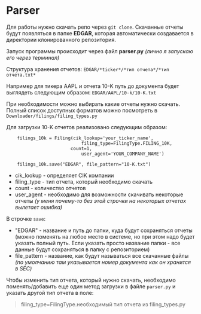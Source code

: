 # Parser
Для работы нужно скачать репо через `git clone`. 
Скачанные отчеты будут появляться в папке **EDGAR**, которая автоматически создавается в директории клонированного репозитория.

Запуск программы происходит через файл **parser.py** *(лично я запускаю его через терминал)*

Структура хранения отчетов: `EDGAR/*ticker*/*тип отчета*/*тип отчета.txt*`

Например для тикера AAPL и отчета 10-K путь до документа будет выглядеть следующим образом: `EDGAR/AAPL/10-k/10-K.txt`

При необходимости можно выбирать какие отчеты нужно скачать. Полный список доступных форматов можно посмотреть в `Downloader/filings/filing_types.py`

Для загрузки 10-K отчетов реализовано следующим образом:

```
	filings_10k = Filing(cik_lookup='your_ticker_name',
    	                    filing_type=FilingType.FILING_10K,
        	            count=1,
            	            user_agent='YOUR_COMPANY_NAME')
                          
	filings_10k.save("EDGAR", file_pattern="10-K.txt")
```
- cik_lookup - определяет CIK компании
- filing_type - тип отчета, который необходимо скачать
- count - количество отчетов
- user_agent - необходимо для возможности скачивать некоторые отчеты *(у меня почему-то без этой строчки на некоторых отчетах вылетает ошибка)*

В строчке `save`:
- "EDGAR" - название и путь до папки, куда будут сохраняться отчеты (можно поменять на любое место в системе, но при этом надо будет указать полный путь. Если указать просто название папки - все данные будут сохраняться в папку с репозиторием)
- file_pattern - название, как будут называться все скачанные файлы *(по умолчанию там указывается номер документа как он хранится в SEC)*

Чтобы изменить тип отчета, который нужно скачать, необходимо поменять/добавить еще один метод загрузки в файле `parser.py` и указать другой тип отчета в поле:
> filing_type=FilingType.необходимый тип отчета из filing_types.py
